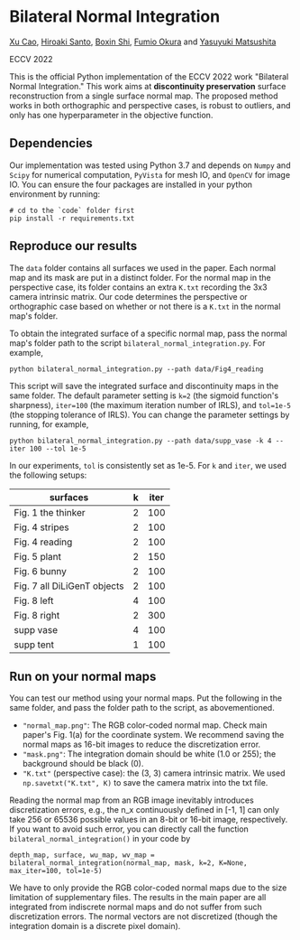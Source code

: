 # Bilateral Normal Integration

[Xu Cao](https://hoshino042.github.io/homepage/), [Hiroaki Santo](https://sites.google.com/view/hiroaki-santo/), [Boxin Shi](http://alumni.media.mit.edu/~shiboxin/), [Fumio Okura](http://cvl.ist.osaka-u.ac.jp/user/okura/) and [Yasuyuki Matsushita](http://www-infobiz.ist.osaka-u.ac.jp/en/member/matsushita/)

ECCV 2022

This is the official Python implementation of the ECCV 2022 work "Bilateral Normal Integration."
This work aims at **discontinuity preservation** surface reconstruction from a single surface normal map.
The proposed method works in both orthographic and perspective cases, is robust to outliers, and only has one hyperparameter in the objective function.

## Dependencies
Our implementation was tested using Python 3.7 and depends on `Numpy` and `Scipy` for numerical computation, `PyVista` for mesh IO, and `OpenCV` for image IO.
You can ensure the four packages are installed in your python environment by running:

 ```
 # cd to the `code` folder first
pip install -r requirements.txt
 ```

## Reproduce our results 
The `data` folder contains all surfaces we used in the paper.
Each normal map and its mask are put in a distinct folder.
For the normal map in the perspective case, its folder contains an extra `K.txt` recording the 3x3 camera intrinsic matrix.
Our code determines the perspective or orthographic case based on whether or not there is a `K.txt` in the normal map's folder.

To obtain the integrated surface of a specific normal map, pass the normal map's folder path to the script `bilateral_normal_integration.py`.
For example, 
```
python bilateral_normal_integration.py --path data/Fig4_reading
```
This script will save the integrated surface and discontinuity maps in the same folder.
The default parameter setting is `k=2` (the sigmoid function's sharpness), `iter=100` (the maximum iteration number of IRLS), 
and `tol=1e-5` (the stopping tolerance of IRLS).
You can change the parameter settings by running, for example, 
```
python bilateral_normal_integration.py --path data/supp_vase -k 4 --iter 100 --tol 1e-5
```
In our experiments, `tol` is consistently set as 1e-5.
For `k` and `iter`, we used the following setups:

|  surfaces                     | k | iter|
| ---- | ---- | ---- |
| Fig. 1 the thinker            | 2 | 100 |
| Fig. 4 stripes                | 2 | 100 |
| Fig. 4 reading                | 2 | 100 |
| Fig. 5 plant                  | 2 | 150 |
| Fig. 6 bunny                  | 2 | 100 |
| Fig. 7 all DiLiGenT objects   | 2 | 100 |
| Fig. 8 left                   | 4 | 100 |
| Fig. 8 right                  | 2 | 300 |
| supp vase                     | 4 | 100 |
| supp tent                     | 1 | 100 |


## Run on your normal maps
You can test our method using your normal maps.
Put the following in the same folder, and pass the folder path to the script, as abovementioned.

- `"normal_map.png"`: The RGB color-coded normal map. Check main paper's Fig. 1(a) for the coordinate system. 
We recommend saving the normal maps as 16-bit images to reduce the discretization error.
- `"mask.png"`: The integration domain should be white (1.0 or 255); the background should be black (0).
- `"K.txt"` (perspective case): the (3, 3) camera intrinsic matrix. We used `np.savetxt("K.txt", K)` to save the camera matrix into the txt file.

Reading the normal map from an RGB image inevitably introduces discretization errors, e.g., 
the n_x continuously defined in [-1, 1] can only take 256 or 65536 possible values in an 8-bit or 16-bit image, respectively.
If you want to avoid such error, you can directly call the function ``bilateral_normal_integration()`` in your code by

```
depth_map, surface, wu_map, wv_map = bilateral_normal_integration(normal_map, mask, k=2, K=None, max_iter=100, tol=1e-5)
```

We have to only provide the RGB color-coded normal maps due to the size limitation of supplementary files.
The results in the main paper are all integrated from indiscrete normal maps and do not suffer from such discretization errors.
The normal vectors are not discretized (though the integration domain is a discrete pixel domain).
